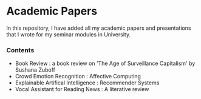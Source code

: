 # Academic Papers

In this repository, I have added all my academic papers and presentations that I wrote for my seminar modules in University.

### Contents

- Book Review : a book review on 'The Age of Surveillance Capitalism' by Sushana Zuboff
- Crowd Emotion Recognition : Affective Computing
- Explainable Artifical Intelligence : Recommender Systems
- Vocal Assistant for Reading News : A literative review
